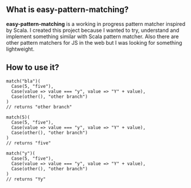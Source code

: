 ## What is easy-pattern-matching?

**easy-pattern-matching** is a working in progress pattern matcher inspired by Scala. I created this project because I wanted to try, understand and implement something similar with Scala pattern matcher. Also there are other pattern matchers for JS in the web but I was looking for something lightweight.

## How to use it?

```
match("bla")(
  Case(5, "five"),
  Case(value => value === "y", value => "Y" + value),
  Case(other(), "other branch")
)
// returns "other branch"

match(5)(
  Case(5, "five"),
  Case(value => value === "y", value => "Y" + value),
  Case(other(), "other branch")
)
// returns "five"

match("y")(
  Case(5, "five"),
  Case(value => value === "y", value => "Y" + value),
  Case(other(), "other branch")
)
// returns "Yy"
```
